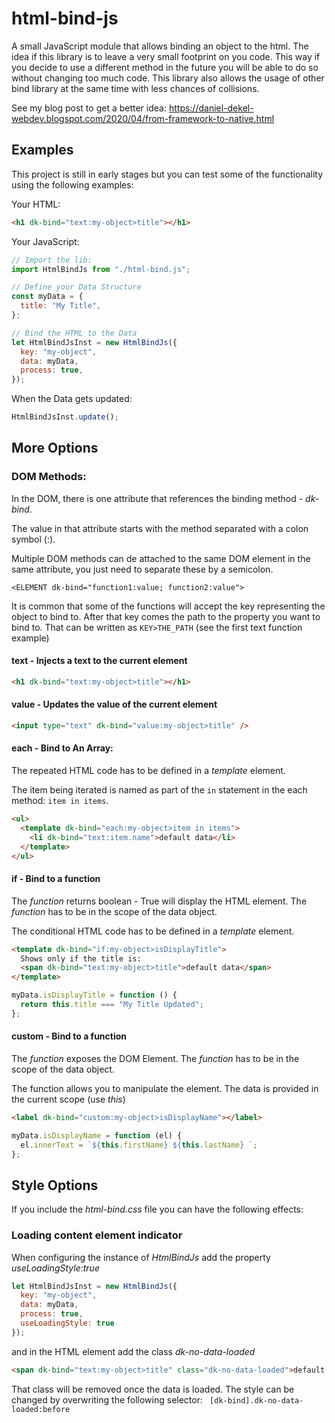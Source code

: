 # html-bind-js

A small JavaScript module that allows binding an object to the html.
The idea if this library is to leave a very small footprint on you code. This way if you decide to use a different method in the future you will be able to do so without changing too much code.
This library also allows the usage of other bind library at the same time with less chances of collisions.

See my blog post to get a better idea: https://daniel-dekel-webdev.blogspot.com/2020/04/from-framework-to-native.html

## Examples

This project is still in early stages but you can test some of the functionality using the following examples:

Your HTML:

```html
<h1 dk-bind="text:my-object>title"></h1>
```

Your JavaScript:

```js
// Import the lib:
import HtmlBindJs from "./html-bind.js";

// Define your Data Structure
const myData = {
  title: "My Title",
};

// Bind the HTML to the Data
let HtmlBindJsInst = new HtmlBindJs({
  key: "my-object",
  data: myData,
  process: true,
});
```

When the Data gets updated:

```js
HtmlBindJsInst.update();
```

## More Options

### DOM Methods:

In the DOM, there is one attribute that references the binding method - _dk-bind_.

The value in that attribute starts with the method separated with a colon symbol (:).

Multiple DOM methods can de attached to the same DOM element in the same attribute, you just need to separate these by a semicolon.

`<ELEMENT dk-bind="function1:value; function2:value">`

It is common that some of the functions will accept the key representing the object to bind to. After that key comes the path to the property you want to bind to. That can be written as `KEY>THE_PATH` (see the first text function example)

#### text - Injects a text to the current element

```html
<h1 dk-bind="text:my-object>title"></h1>
```

#### value - Updates the value of the current element

```html
<input type="text" dk-bind="value:my-object>title" />
```

#### each - Bind to An Array:

The repeated HTML code has to be defined in a _template_ element.

The item being iterated is named as part of the `in` statement in the each method: `item in items`.

```html
<ul>
  <template dk-bind="each:my-object>item in items">
    <li dk-bind="text:item.name">default data</li>
  </template>
</ul>
```

#### if - Bind to a function

The _function_ returns boolean - True will display the HTML element.
The _function_ has to be in the scope of the data object.

The conditional HTML code has to be defined in a _template_ element.

```html
<template dk-bind="if:my-object>isDisplayTitle">
  Shows only if the title is:
  <span dk-bind="text:my-object>title">default data</span>
</template>
```

```js
myData.isDisplayTitle = function () {
  return this.title === "My Title Updated";
};
```

#### custom - Bind to a function

The _function_ exposes the DOM Element.
The _function_ has to be in the scope of the data object.

The function allows you to manipulate the element. 
The data is provided in the current scope (use _this_)

```html
<label dk-bind="custom:my-object>isDisplayName"></label>
```

```js
myData.isDisplayName = function (el) {
  el.innerText = `${this.firstName} ${this.lastName} `;
};
```

## Style Options
If you include the _html-bind.css_ file you can have the following effects:

### Loading content element indicator

When configuring the instance of _HtmlBindJs_ add the property _useLoadingStyle:true_
```js
let HtmlBindJsInst = new HtmlBindJs({
  key: "my-object",
  data: myData,
  process: true,
  useLoadingStyle: true
});
```
and in the HTML element add the class _dk-no-data-loaded_ 

```html
<span dk-bind="text:my-object>title" class="dk-no-data-loaded">default data</span>
```

That class will be removed once the data is loaded.
The style can be changed by overwriting the following selector: ``` [dk-bind].dk-no-data-loaded:before```

